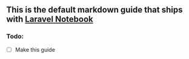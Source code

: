 ## This is the default markdown guide that ships with [Laravel Notebook](https://github.com/itsmeslof/notebook)

### Todo:

-   [ ] Make this guide
